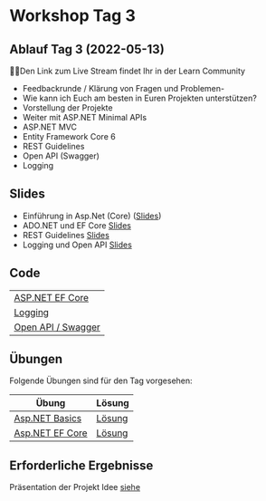 # Workshop Tag 3

## Ablauf Tag 3 (2022-05-13)

💁‍♀️Den Link zum Live Stream findet Ihr in der Learn Community

- Feedbackrunde / Klärung von Fragen und Problemen-
- Wie kann ich Euch am besten in Euren Projekten unterstützen?
- Vorstellung der Projekte
- Weiter mit ASP.NET Minimal APIs
- ASP.NET MVC
- Entity Framework Core 6
- REST Guidelines
- Open API (Swagger)
- Logging

## Slides

- Einführung in Asp.Net (Core) ([Slides](../slides/AspNetCore.pdf))
- ADO.NET und EF Core [Slides](../slides/AdoNet%20and%20EF%20Core.pdf)
- REST Guidelines [Slides](../slides/REST%20API%20Guidelines.pdf)
- Logging und Open API [Slides](../slides/AspNetCoreLogging.pdf)

## Code

|                                                            |
| ---------------------------------------------------------- |
| [ASP.NET EF Core](../../modules/aspnet_ef/lessons)         |
| [Logging](../../modules/aspnet_logging/lessons)            |
| [Open API / Swagger](../../modules/aspnet_openapi/lessons) |

## Übungen

Folgende Übungen sind für den Tag vorgesehen:

| Übung                                                                                   | Lösung                                                                          |
| --------------------------------------------------------------------------------------- | ------------------------------------------------------------------------------- |
| [Asp.NET Basics](../../modules/aspnet_basics/exercises/01_AspNetCoreChuckNorrisService) | [Lösung](../../modules/aspnet_basics/solutions/01_AspNetCoreChuckNorrisService) |
| [Asp.NET EF Core](../../modules/aspnet_ef/exercises/readme.md)                          | [Lösung](../../modules/aspnet_ef/solutions)                                     |

## Erforderliche Ergebnisse

Präsentation der Projekt Idee
[siehe](https://github.com/florianwachs/AspNetWebservicesCourse/blob/main/course/00_exam/readme.md#vorstellung-der-projektidee-und-use-cases)
